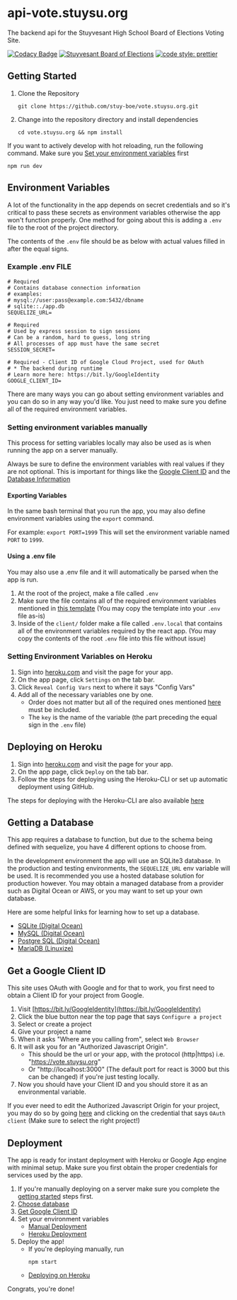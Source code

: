 # api-vote.stuysu.org

The backend api for the Stuyvesant High School Board of Elections Voting Site.

[![Codacy Badge](https://api.codacy.com/project/badge/Grade/5dabc17c32034dbf9864d4821f614591)](https://app.codacy.com/gh/stuy-boe/api-vote.stuysu.org?utm_source=github.com&utm_medium=referral&utm_content=stuy-boe/api-vote.stuysu.org&utm_campaign=Badge_Grade_Settings)
[![Stuyvesant Board of Elections](https://circleci.com/gh/stuy-boe/api-vote.stuysu.org.svg?style=svg)](https://github.com/stuy-boe/api.vote.stuysu.org)
[![code style: prettier](https://img.shields.io/badge/code_style-prettier-ff69b4.svg?style=flat-square)](https://github.com/prettier/prettier)

## Getting Started

1. Clone the Repository
    ```shell script
    git clone https://github.com/stuy-boe/vote.stuysu.org.git
    ```
2. Change into the repository directory and install dependencies
    ```shell script
    cd vote.stuysu.org && npm install
    ```

If you want to actively develop with hot reloading, run the following command.
Make sure you [Set your environment variables](#setting-environment-variables)
first

```shell script
npm run dev
```

## Environment Variables

A lot of the functionality in the app depends on secret credentials and so it's
critical to pass these secrets as environment variables otherwise the app won't
function properly. One method for going about this is adding a `.env` file to
the root of the project directory.

The contents of the `.env` file should be as below with actual values filled in
after the equal signs.

### Example .env FILE

```dotenv
# Required
# Contains database connection information
# examples:
# mysql://user:pass@example.com:5432/dbname
# sqlite::./app.db
SEQUELIZE_URL=

# Required
# Used by express session to sign sessions
# Can be a random, hard to guess, long string
# All processes of app must have the same secret
SESSION_SECRET=

# Required - Client ID of Google Cloud Project, used for OAuth
# * The backend during runtime
# Learn more here: https://bit.ly/GoogleIdentity
GOOGLE_CLIENT_ID=
```

There are many ways you can go about setting environment variables and you can
do so in any way you'd like. You just need to make sure you define all of the
required environment variables.

### Setting environment variables manually

This process for setting variables locally may also be used as is when running
the app on a server manually.

Always be sure to define the environment variables with real values if they are
not optional. This is important for things like the
[Google Client ID](#get-a-google-client-id) and the
[Database Information](#getting-a-database)

#### Exporting Variables

In the same bash terminal that you run the app, you may also define environment
variables using the `export` command.

For example: `export PORT=1999` This will set the environment variable named
`PORT` to `1999`.

#### Using a .env file

You may also use a .env file and it will automatically be parsed when the app is
run.

1. At the root of the project, make a file called `.env`
2. Make sure the file contains all of the required environment variables
   mentioned in [this template](#example-env-file) (You may copy the template
   into your `.env` file as-is)
3. Inside of the `client/` folder make a file called `.env.local` that contains
   all of the environment variables required by the react app. (You may copy the
   contents of the root `.env` file into this file without issue)

### Setting Environment Variables on Heroku

1. Sign into [heroku.com](https://heroku.com) and visit the page for your app.
2. On the app page, click `Settings` on the tab bar.
3. Click `Reveal Config Vars` next to where it says "Config Vars"
4. Add all of the necessary variables one by one.
    - Order does not matter but all of the required ones mentioned
      [here](#environment-variables) must be included.
    - The `key` is the name of the variable (the part preceding the equal sign
      in the `.env` file)

## Deploying on Heroku

1. Sign into [heroku.com](https://heroku.com) and visit the page for your app.
2. On the app page, click `Deploy` on the tab bar.
3. Follow the steps for deploying using the Heroku-CLI or set up automatic
   deployment using GitHub.

The steps for deploying with the Heroku-CLI are also available
[here](https://devcenter.heroku.com/articles/heroku-cli)

## Getting a Database

This app requires a database to function, but due to the schema being defined
with sequelize, you have 4 different options to choose from.

In the development environment the app will use an SQLite3 database. In the
production and testing environments, the `SEQUELIZE_URL` env variable will be
used. It is recommended you use a hosted database solution for production
however. You may obtain a managed database from a provider such as Digital Ocean
or AWS, or you may want to set up your own database.

Here are some helpful links for learning how to set up a database.

-   [SQLite (Digital Ocean)](https://www.digitalocean.com/community/tutorials/how-and-when-to-use-sqlite)
-   [MySQL (Digital Ocean)](https://www.digitalocean.com/community/tutorial_collections/6)
-   [Postgre SQL (Digital Ocean)](https://www.digitalocean.com/community/tutorial_collections/91)
-   [MariaDB (Linuxize)](https://linuxize.com/post/how-to-install-mariadb-on-ubuntu-18-04/)

## Get a Google Client ID

This site uses OAuth with Google and for that to work, you first need to obtain
a Client ID for your project from Google.

1. Visit [https://bit.ly/GoogleIdentity](https://bit.ly/GoogleIdentity)
2. Click the blue button near the top page that says `Configure a project`
3. Select or create a project
4. Give your project a name
5. When it asks "Where are you calling from", select `Web Browser`
6. It will ask you for an "Authorized Javascript Origin".
    - This should be the url or your app, with the protocol (http|https) i.e.
      "https://vote.stuysu.org"
    - Or "http://localhost:3000" (The default port for react is 3000 but this
      can be changed) if you're just testing locally.
7. Now you should have your Client ID and you should store it as an
   environmental variable.

If you ever need to edit the Authorized Javascript Origin for your project, you
may do so by going
[here](https://console.developers.google.com/apis/credentials) and clicking on
the credential that says `OAuth client` (Make sure to select the right project!)

## Deployment

The app is ready for instant deployment with Heroku or Google App engine with
minimal setup. Make sure you first obtain the proper credentials for services
used by the app.

1. If you're manually deploying on a server make sure you complete the
   [getting started](#getting-started) steps first.
2. [Choose database](#getting-a-database)
3. [Get Google Client ID](#get-a-google-client-id)
4. Set your environment variables
    - [Manual Deployment](#setting-environment-variables-manually)
    - [Heroku Deployment](#setting-environment-variables-on-heroku)
5. Deploy the app!
    - If you're deploying manually, run
        ```shell script
        npm start
        ```
    - [Deploying on Heroku](#deploying-on-heroku)

Congrats, you're done!
